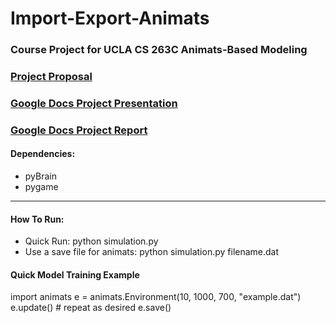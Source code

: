 Import-Export-Animats
============================================================
### Course Project for UCLA CS 263C Animats-Based Modeling

### [Project Proposal](https://docs.google.com/document/d/1-vtd3lldCF_84RwrdrOmYrAuGJszBgf5PuqX0CxL8qE)
### [Google Docs Project Presentation](https://docs.google.com/presentation/d/1nOzJIDy3O5cS1DvDtgHL4e2LRKycsBFy2hNM26x0vPE)
### [Google Docs Project Report](https://docs.google.com/document/d/1Xxe5j6ea0gBwbp8WcYVyXQ59dWXuPNT9ltiuf0Fl0E8)

#### Dependencies:
* pyBrain
* pygame

------------------------------------------------------------
#### How To Run:
* Quick Run: 	               python simulation.py
* Use a save file for animats: python simulation.py filename.dat

#### Quick Model Training Example
import animats
e = animats.Environment(10, 1000, 700, "example.dat")
e.update() # repeat as desired
e.save()
